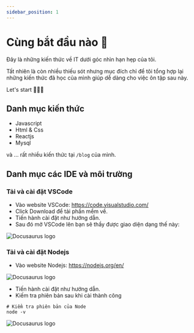 ```yaml
---
sidebar_position: 1
---
```


# Cùng bắt đầu nào 🚀

Đây là những kiến thức về IT dưới góc nhìn hạn hẹp của tôi.

Tất nhiên là còn nhiều thiếu sót nhưng mục đích chỉ để tôi tổng hợp lại những kiến thức đã học của mình giúp dễ dàng cho
việc ôn tập sau này.

Let's start 🚀🚀🚀

## Danh mục kiến thức

- Javascript
- Html & Css
- Reactjs
- Mysql

và ... rất nhiều kiến thức tại `/blog` của mình.

## Danh mục các IDE và môi trường

### Tải và cài đặt VSCode

- Vào website VSCode: https://code.visualstudio.com/
- Click Download để tải phần mềm về.
- Tiến hành cài đặt như hướng dẫn.
- Sau đó mở VSCode lên bạn sẽ thầy được giao diện dạng thế này:

![Docusaurus logo](/img/vscode.png)

### Tải và cài đặt Nodejs

- Vào website Nodejs: https://nodejs.org/en/

![Docusaurus logo](/img/node.png)

- Tiến hành cài đặt như hướng dẫn.
- Kiếm tra phiên bản sau khi cài thành công

```shell
# Kiểm tra phiên bản của Node
node -v
```

![Docusaurus logo](/img/nodev.png)
